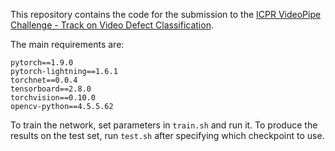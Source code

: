 This repository contains the code for the submission to the [ICPR VideoPipe Challenge - Track on Video Defect Classification](https://codalab.lisn.upsaclay.fr/competitions/2232).


The main requirements are:

```
pytorch==1.9.0
pytorch-lightning==1.6.1
torchnet==0.0.4
tensorboard==2.8.0
torchvision==0.10.0
opencv-python==4.5.5.62
```

To train the network, set parameters in `train.sh` and run it. To produce the results on the test set, run `test.sh` after specifying which checkpoint to use.
